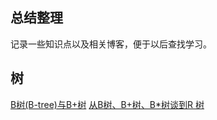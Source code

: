 ## 总结整理
记录一些知识点以及相关博客，便于以后查找学习。

## 树
[B树(B-tree)与B+树](http://blog.csdn.net/guoziqing506/article/details/64122287)
[从B树、B+树、B*树谈到R 树](http://blog.csdn.net/v_july_v/article/details/6530142)

